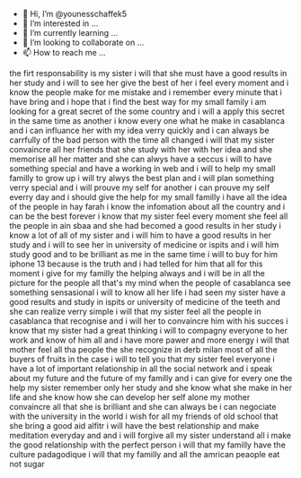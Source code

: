 - 👋 Hi, I’m @younesschaffek5
- 👀 I’m interested in ...
- 🌱 I’m currently learning ...
- 💞️ I’m looking to collaborate on ...
- 📫 How to reach me ...

<!---
younesschaffek5/younesschaffek5 is a ✨ special ✨ repository because its `README.md` (this file) appears on your GitHub profile.
You can click the Preview link to take a look at your changes.
--->
the firt responsability is my sister i will that she must have a good results in her study and i will to see her give the best of her 
i feel every moment and i know the people make for me mistake and i remember every minute that i have bring and i hope that i find the best way for my small family
i am looking for a great secret of the some country and i will a apply this secret in the same time as another
i know every one what he make in casablanca and i can influance her with my idea verry quickly and i can always be carrfully of the bad person with the time all changed 
i will that my sister convaincre all her friends that she study with her with her idea and she memorise all her matter and she can alwys have a seccus 
i will to have something special and have a working in web and i will to help my small familly to grow up
i will try alwys the best plan and i will plan something verry special and i will prouve my self for another 
i can prouve my self everry day and i should give the help for my small familly i have all the idea of the people in hay farah
i know the infomation about all the country and i can be the best forever
i know that my sister feel every moment she feel all the people in ain sbaa and she had becomed a good results in her study 
i know a lot of all of my sister and i will him to have a good results in her study and i will to see her in university of medicine or ispits and i will him study good and to be brilliant as me in the same time i will to buy for him iphone 13 because is the truth and i had telled for him that all for this moment
i give for my familly the helping always and i will be in all the picture for the people all that's my mind 
when the people of casablanca see something sensasional i will to know all her life
i had seen my sister have a good results and study in ispits or university of medicine of the teeth and she can realize verry simple
i will that my sister feel all the people in casablanca that recognise and i will her to convaincre him with his succes
i know that my sister had a great thinking
i will to compagny everyone to her work and know of him all and i have more pawer and more energy
 i will that mother feel all tha people the she recognize in derb milan most of all the buyers of fruits
 in the case i will to tell you that my sister feel everyone
i have a lot of important relationship in all the social network and i speak about my future and the future of my familly and i can give for every one the help
my sister remember only her study and she know what she make in her life and she know how she can develop her self alone 
my mother convaincre all that she is brilliant and she can always be 
i can negociate with the university in the world 
i wish for all my friends of old school that she bring a good aid alfitr 
i will have the best relationship and make meditation everyday and and i will forgive all 
my sister understand all
i make the good relationship with the perfect person
i will that my familly have the culture padagodique
i will that my familly and all the amrican peaople eat not sugar
